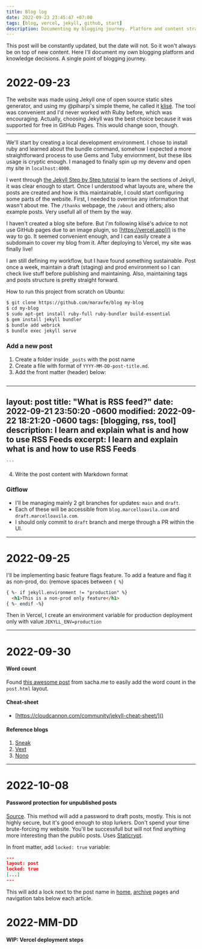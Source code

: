 ```yaml
---
title: Blog log
date: 2022-09-23 23:45:47 +07:00
tags: [blog, vercel, jekyll, github, start]
description: Documenting my blogging journey. Platform and content strategy decisions.
---
```


This post will be constantly updated, but the date will not. So it won't always be on top of new content. Here I'll document my own blogging platform and knowledge decisions. A single point of blogging journey.

# 2022-09-23

The website was made using Jekyll one of open source static sites generator, and using my @piharpi's simple theme, he called it [klisé](https://github.com/piharpi/klise). The tool was convenient and I'd never worked with Ruby before, which was encouraging. Actually, choosing Jekyll was the best choice because it was supported for free in GitHub Pages. This would change soon, though.

<hr>

We'll start by creating a local development environment. I chose to install ruby and learned about the bundle command, somehow I expected a more straightforward process to use Gems and Tuby enviornment, but these libs usage is cryptic enough. I managed to finally spin up my devenv and open my site in `localhost:4000`.

I went through [the Jekyll Step by Step tutorial](https://jekyllrb.com/docs/step-by-step/01-setup/) to learn the sections of Jekyll, it was clear enough to start. Once I understood what layouts are, where the posts are created and how is this maintainable, I could start configuring some parts of the website. First, I needed to overrise any information that wasn't about me. The `/thanks` webpage, the `/about` and others; also example posts. Very usefull all of them by the way.

I haven't created a blog site before. But I'm following klisé's advice to not use GitHub pages due to an image plugin, so [https://vercel.app]() is the way to go. It seemed convenient enough, and I can easily create a subdomain to cover my blog from it. After deploying to Vercel, my site was finally live!

I am still defining my workflow, but I have found something sustainable. Post once a week, maintain a draft (staging) and prod environment so I can check live stuff before publishing and maintaining. Also, maintaining tags and posts structure is pretty straight forward.

How to run this project from scratch on Ubuntu:

```sh
$ git clone https://github.com/maravfe/blog my-blog
$ cd my-blog
$ sudo apt-get install ruby-full ruby-bundler build-essential
$ gem install jekyll bundler
$ bundle add webrick
$ bundle exec jekyll serve
```

### Add a new post

1. Create a folder inside `_posts` with the post name
2. Create a file with format of `YYYY-MM-DD-post-title.md`.
3. Add the front matter (header) below:
    ```json
---
layout: post
title: "What is RSS feed?"
date: 2022-09-21 23:50:20 -0600
modified: 2022-09-22 18:21:20 -0600
tags: [blogging, rss, tool]
description: I learn and explain what is and how to use RSS Feeds
excerpt: I learn and explain what is and how to use RSS Feeds
---
    ```
4. Write the post content with Markdown format

### Gitflow

- I'll be managing mainly 2 git branches for updates: `main` and `draft`.
- Each of these will be accessible from `blog.marcelloavila.com` and `draft.marcelloavila.com`.
- I should only commit to `draft` branch and merge through a PR within the UI.

<hr>

# 2022-09-25

I'll be implementing basic feature flags feature. To add a feature and flag it as non-prod, do: (remove spaces between `{ %`)

```html
{ %- if jekyll.environment != "production" %}
  <h1>This is a non-prod only feature</h1>
{ %- endif -%}
```

Then in Vercel, I create an environment variable for production deployment only with value `JEKYLL_ENV=production`

<hr>

# 2022-09-30

#### Word count

Found [this awesome post](https://sacha.me/articles/jekyll-word-counts) from sacha.me to easily add the word count in the `post.html` layout.

#### Cheat-sheet

- [https://cloudcannon.com/community/jekyll-cheat-sheet/]()

#### Reference blogs

1. [Sneak](https://sneak.berlin/20150717/how-to-blog/)
2. [Vext](https://vext.info/)
3. [Nono](https://nono.ma/)

<hr>



# 2022-10-08

#### Password protection for unpublished posts

[Source](https://www.tachyonstemplates.com/2020/jekyll-netlify-password/). This method will add a password to draft posts, mostly. This is not highly secure, but it's good enough to stop lurkers. Don't spend your time brute-forcing my website. You'll be successfull but will not find anything more interesting than the public posts. Uses [Staticrypt](https://www.npmjs.com/package/staticrypt).

In front matter, add `locked: true` variable:

```json
---
layout: post
locked: true
[...]
---
```

This will add a lock next to the post name in [home](/), [archive](/archive) pages and navigation tabs below each article.

# 2022-MM-DD

#### WIP: Vercel deployment steps

